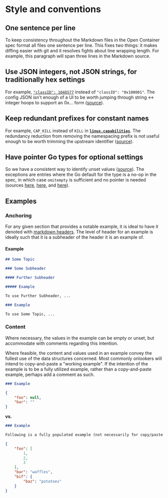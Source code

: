 # Style and conventions

## One sentence per line

To keep consistency throughout the Markdown files in the Open Container spec format all files one sentence per line.
This fixes two things: it makes diffing easier with git and it resolves fights about line wrapping length.
For example, this paragraph will span three lines in the Markdown source.

## Use JSON integers, not JSON strings, for traditionally hex settings

For example, [`"classID": 1048577`][class-id] instead of `"classID": "0x100001"`.
The config JSON isn't enough of a UI to be worth jumping through string <-> integer hoops to support an 0x… form ([source][integer-over-hex]).

## Keep redundant prefixes for constant names

For example, `CAP_KILL` instead of `KILL` in [**`linux.capabilities`**][capabilities].
The redundancy reduction from removing the namespacing prefix is not useful enough to be worth trimming the upstream identifier ([source][keep-prefix]).

## Have pointer Go types for optional settings

So we have a consistent way to identify unset values ([source][optional-pointer]).
The exceptions are entries where the Go default for the type is a no-op in the spec, in which case `omitempty` is sufficient and no pointer is needed (sources [here][no-pointer-for-slices], [here][no-pointer-for-boolean], and [here][pointer-when-updates-require-changes]).

## Examples

### Anchoring

For any given section that provides a notable example, it is ideal to have it denoted with [markdown headers][markdown-headers].
The level of header for an example is ideally such that it is a subheader of the header it is an example of.

#### Example

```markdown
## Some Topic

### Some Subheader

#### Further Subheader

##### Example

To use Further Subheader, ...

### Example

To use Some Topic, ...

```

### Content

Where necessary, the values in the example can be empty or unset, but accommodate with comments regarding this intention.

Where feasible, the content and values used in an example convey the fullest use of the data structures concerned.
Most commonly onlookers will intend to copy-and-paste a "working example".
If the intention of the example is to be a fully utilized example, rather than a copy-and-paste example, perhaps add a comment as such.

```markdown
### Example
```
```json
{
    "foo": null,
    "bar": ""
}
```

**vs.**

```markdown
### Example

Following is a fully populated example (not necessarily for copy/paste use)
```
```json
{
    "foo": [
        1,
        2,
        3
    ],
    "bar": "waffles",
    "bif": {
        "baz": "potatoes"
    }
}
```

[capabilities]: config-linux.md#capabilities
[class-id]: config-linux.md#network
[integer-over-hex]: https://github.com/opencontainers/runtime-spec/pull/267#discussion_r48360013
[keep-prefix]: https://github.com/opencontainers/runtime-spec/pull/159#issuecomment-138728337
[no-pointer-for-boolean]: https://github.com/opencontainers/runtime-spec/pull/290#discussion_r50296396
[no-pointer-for-slices]: https://github.com/opencontainers/runtime-spec/pull/316/files#r50782982
[optional-pointer]: https://github.com/opencontainers/runtime-spec/pull/233#discussion_r47829711
[pointer-when-updates-require-changes]: https://github.com/opencontainers/runtime-spec/pull/317/files#r50932706
[markdown-headers]: https://help.github.com/articles/basic-writing-and-formatting-syntax/#headings
